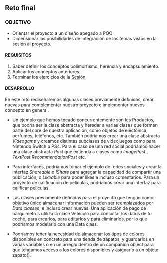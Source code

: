 ## Reto final

### OBJETIVO

- Orientar el proyecto a un diseño apegado a POO
- Dimensionar las posibilidades de integración de los temas vistos en la sesión al proyecto.

#### REQUISITOS

1. Saber definir los conceptos polimorfismo, herencia y encapsulamiento.
2. Aplicar los conceptos anteriores.
3. Terminar los ejercicios de la [Sesión](../Sesión-04)

#### DESARROLLO

En este reto rediseñaremos algunas clases previamente definidas, crear nuevas para complementar nuestro proyecto e implementar nuevos concepto en general.

* Un ejemplo que hemos tocado concurrentemente son los Productos, que podría ser la clase abstracta y heredar a varias clases que formen parte del core de nuestra aplicación, como objetos de electónica, perfumes, teléfonos, etc. También podríamos crear una clase abstracta *Videogame* y creamos distintas subclases de videojuegos como para Nintendo Switch o PS4. Para el caso de una red social podríamos hacer una clase abstracta *Post* que extienda a clases como *ImagePost* , *TextPost* *RecommendationPost* etc. 

* Para interfaces, podríamos tomar el ejemplo de redes sociales y crear la interfaz *Shareable* o *IShare* para agregar la capacidad de compartir una publicación, o *Likeable* para poder likes e incluso comentarios. Para un proyecto de calificación de películas, podríamos crear una interfaz para calificar películas. 

* Las clases previamente definidas para el proyecto que tengan como objetivo único almacenar información pueden ser reemplazados por *Data classes*, e incluso crear nuevas. Una aplicación de pago de parquímetros utiliza la clase Vehículo para consultar los datos de tu coche, para crearlos, para editarlos y para eliminarlos, por lo que podríamos modelarlo con una Data class.

* Podríamos tener la necesidad de almacenar los tipos de colores disponibles en concreto para una tienda de zapatos, y guardarlos en varias variables o en un arreglo dentro de un companion object para que tengamos acceso a los colores disponibles y asignarlo a un objeto zapato().

